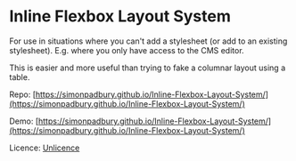# Inline Flexbox Layout System

For use in situations where you can't add a stylesheet (or add to an existing stylesheet). E.g. where you only have access to the CMS editor.

This is easier and more useful than trying to fake a columnar layout using a table.

Repo: [https://simonpadbury.github.io/Inline-Flexbox-Layout-System/](https://simonpadbury.github.io/Inline-Flexbox-Layout-System/)

Demo: [https://simonpadbury.github.io/Inline-Flexbox-Layout-System/](https://simonpadbury.github.io/Inline-Flexbox-Layout-System/)

Licence: [Unlicence](https://github.com/SimonPadbury/Inline-Flexbox-Layout-System/blob/master/LICENSE)
